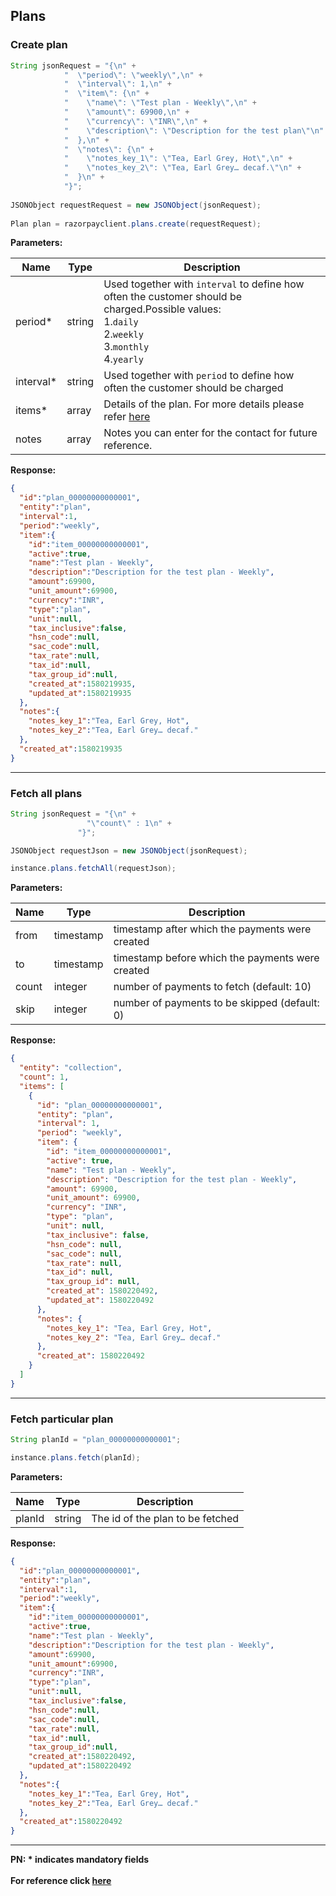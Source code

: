## Plans

### Create plan

```java
String jsonRequest = "{\n" +
            "  \"period\": \"weekly\",\n" +
            "  \"interval\": 1,\n" +
            "  \"item\": {\n" +
            "    \"name\": \"Test plan - Weekly\",\n" +
            "    \"amount\": 69900,\n" +
            "    \"currency\": \"INR\",\n" +
            "    \"description\": \"Description for the test plan\"\n" +
            "  },\n" +
            "  \"notes\": {\n" +
            "    \"notes_key_1\": \"Tea, Earl Grey, Hot\",\n" +
            "    \"notes_key_2\": \"Tea, Earl Grey… decaf.\"\n" +
            "  }\n" +
            "}";
              
JSONObject requestRequest = new JSONObject(jsonRequest);
              
Plan plan = razorpayclient.plans.create(requestRequest);
```

**Parameters:**

| Name            | Type    | Description                                                                  |
|-----------------|---------|------------------------------------------------------------------------------|
| period*          | string | Used together with `interval` to define how often the customer should be charged.Possible values:<br>1.`daily` <br>2.`weekly`<br>3.`monthly` <br>4.`yearly`  |
| interval*          | string | Used together with `period` to define how often the customer should be charged  |
| items*          | array | Details of the plan. For more details please refer [here](https://razorpay.com/docs/api/subscriptions/#create-a-plan) |
| notes          | array | Notes you can enter for the contact for future reference.   |

**Response:**
```json
{
  "id":"plan_00000000000001",
  "entity":"plan",
  "interval":1,
  "period":"weekly",
  "item":{
    "id":"item_00000000000001",
    "active":true,
    "name":"Test plan - Weekly",
    "description":"Description for the test plan - Weekly",
    "amount":69900,
    "unit_amount":69900,
    "currency":"INR",
    "type":"plan",
    "unit":null,
    "tax_inclusive":false,
    "hsn_code":null,
    "sac_code":null,
    "tax_rate":null,
    "tax_id":null,
    "tax_group_id":null,
    "created_at":1580219935,
    "updated_at":1580219935
  },
  "notes":{
    "notes_key_1":"Tea, Earl Grey, Hot",
    "notes_key_2":"Tea, Earl Grey… decaf."
  },
  "created_at":1580219935
}
```
-------------------------------------------------------------------------------------------------------

### Fetch all plans

```java
String jsonRequest = "{\n" +
                 "\"count\" : 1\n" +
               "}";

JSONObject requestJson = new JSONObject(jsonRequest);

instance.plans.fetchAll(requestJson);
```

**Parameters:**

| Name  | Type      | Description                                      |
|-------|-----------|--------------------------------------------------|
| from  | timestamp | timestamp after which the payments were created  |
| to    | timestamp | timestamp before which the payments were created |
| count | integer   | number of payments to fetch (default: 10)        |
| skip  | integer   | number of payments to be skipped (default: 0)    |

**Response:**
```json
{
  "entity": "collection",
  "count": 1,
  "items": [
    {
      "id": "plan_00000000000001",
      "entity": "plan",
      "interval": 1,
      "period": "weekly",
      "item": {
        "id": "item_00000000000001",
        "active": true,
        "name": "Test plan - Weekly",
        "description": "Description for the test plan - Weekly",
        "amount": 69900,
        "unit_amount": 69900,
        "currency": "INR",
        "type": "plan",
        "unit": null,
        "tax_inclusive": false,
        "hsn_code": null,
        "sac_code": null,
        "tax_rate": null,
        "tax_id": null,
        "tax_group_id": null,
        "created_at": 1580220492,
        "updated_at": 1580220492
      },
      "notes": {
        "notes_key_1": "Tea, Earl Grey, Hot",
        "notes_key_2": "Tea, Earl Grey… decaf."
      },
      "created_at": 1580220492
    }
  ]
}
```
-------------------------------------------------------------------------------------------------------

### Fetch particular plan

```java
String planId = "plan_00000000000001";

instance.plans.fetch(planId);
```

**Parameters:**

| Name   | Type      | Description                                      |
|--------|-----------|--------------------------------------------------|
| planId | string | The id of the plan to be fetched  |

**Response:**
```json
{
  "id":"plan_00000000000001",
  "entity":"plan",
  "interval":1,
  "period":"weekly",
  "item":{
    "id":"item_00000000000001",
    "active":true,
    "name":"Test plan - Weekly",
    "description":"Description for the test plan - Weekly",
    "amount":69900,
    "unit_amount":69900,
    "currency":"INR",
    "type":"plan",
    "unit":null,
    "tax_inclusive":false,
    "hsn_code":null,
    "sac_code":null,
    "tax_rate":null,
    "tax_id":null,
    "tax_group_id":null,
    "created_at":1580220492,
    "updated_at":1580220492
  },
  "notes":{
    "notes_key_1":"Tea, Earl Grey, Hot",
    "notes_key_2":"Tea, Earl Grey… decaf."
  },
  "created_at":1580220492
}
```
-------------------------------------------------------------------------------------------------------

**PN: * indicates mandatory fields**
<br>
<br>
**For reference click [here](https://razorpay.com/docs/api/subscriptions/#plans)**